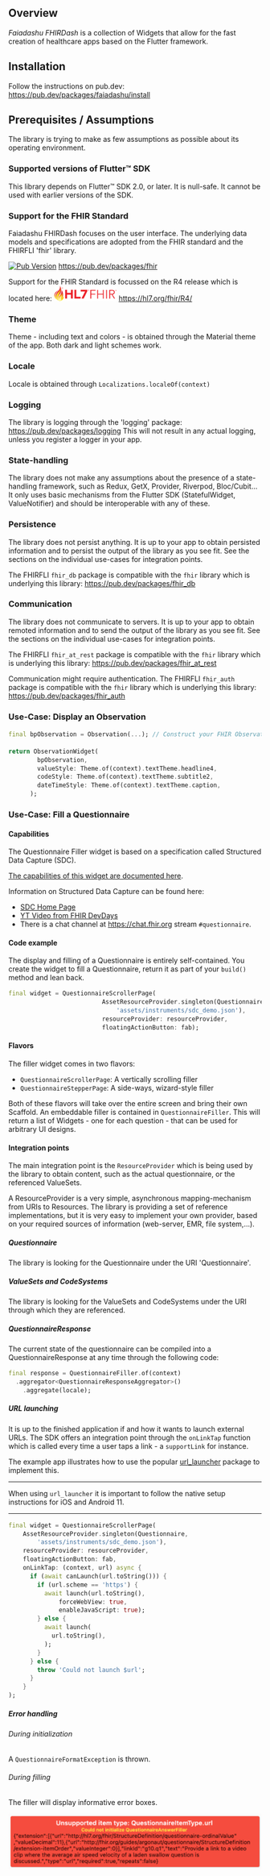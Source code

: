 ## Overview
*Faiadashu FHIRDash* is a collection of Widgets that allow for the fast creation of healthcare apps based on the Flutter framework.

## Installation
Follow the instructions on pub.dev: https://pub.dev/packages/faiadashu/install

## Prerequisites / Assumptions
The library is trying to make as few assumptions as possible about its operating environment.

### Supported versions of Flutter™ SDK
This library depends on Flutter™ SDK 2.0, or later. It is null-safe. It cannot be used with earlier versions of the SDK.

### Support for the FHIR Standard
Faiadashu FHIRDash focuses on the user interface. The underlying data models and specifications are adopted from the FHIR standard and
the FHIRFLI 'fhir' library.

[![Pub Version](https://img.shields.io/pub/v/fhir?label=pub.dev&labelColor=333940&logo=dart)](https://pub.dev/packages/fhir)
https://pub.dev/packages/fhir

Support for the FHIR Standard is focussed on the R4 release which is located here: [![FHIR R4](fhir-logo-www.png)](https://hl7.org/fhir/R4/)  https://hl7.org/fhir/R4/

### Theme
Theme - including text and colors - is obtained through the Material theme of the app. Both dark and light schemes work.

### Locale
Locale is obtained through `Localizations.localeOf(context)`

### Logging
The library is logging through the 'logging' package: https://pub.dev/packages/logging
This will not result in any actual logging, unless you register a logger in your app.

### State-handling
The library does not make any assumptions about the presence of a state-handling framework,
such as Redux, GetX, Provider, Riverpod, Bloc/Cubit... It only uses basic mechanisms from the
Flutter SDK (StatefulWidget, ValueNotifier) and should be interoperable with any of these.  

### Persistence
The library does not persist anything. It is up to your app to obtain persisted information and to persist the output
of the library as you see fit. See the sections on the individual use-cases for integration points.

The FHIRFLI `fhir_db` package is compatible with the `fhir` library which is underlying this library: https://pub.dev/packages/fhir_db  

### Communication
The library does not communicate to servers. It is up to your app to obtain remoted information and to send the output
of the library as you see fit. See the sections on the individual use-cases for integration points.

The FHIRFLI `fhir_at_rest` package is compatible with the `fhir` library which is underlying this library: https://pub.dev/packages/fhir_at_rest

Communication might require authentication. The FHIRFLI `fhir_auth` package is compatible with the `fhir` library which is underlying this library: https://pub.dev/packages/fhir_auth

### Use-Case: Display an Observation
```dart
final bpObservation = Observation(...); // Construct your FHIR Observation here.

return ObservationWidget(
        bpObservation,
        valueStyle: Theme.of(context).textTheme.headline4,
        codeStyle: Theme.of(context).textTheme.subtitle2,
        dateTimeStyle: Theme.of(context).textTheme.caption,
      );
```

### Use-Case: Fill a Questionnaire
#### Capabilities
The Questionnaire Filler widget is based on a specification called Structured Data Capture (SDC).

[The capabilities of this widget are documented here](sdc-capabilities.md).

Information on Structured Data Capture can be found here: 
* [SDC Home Page](http://hl7.org/fhir/uv/sdc/2019May/)
* [YT Video from FHIR DevDays](https://www.youtube.com/watch?v=WPudaF4S7Bk)
* There is a chat channel at https://chat.fhir.org stream `#questionnaire`.


#### Code example
The display and filling of a Questionnaire is entirely self-contained. You create the widget to fill a Questionnaire,
return it as part of your `build()` method and lean back.

```dart
final widget = QuestionnaireScrollerPage(
                          AssetResourceProvider.singleton(Questionnaire,
                              'assets/instruments/sdc_demo.json'),
                          resourceProvider: resourceProvider,
                          floatingActionButton: fab);
```

#### Flavors
The filler widget comes in two flavors:
* `QuestionnaireScrollerPage`: A vertically scrolling filler
* `QuestionnaireStepperPage`: A side-ways, wizard-style filler

Both of these flavors will take over the entire screen and bring their own Scaffold. An embeddable filler is contained in
`QuestionnaireFiller`. This will return a list of Widgets - one for each question - that can be used for arbitrary UI designs.

#### Integration points
The main integration point is the `ResourceProvider` which is being used by the library to obtain
content, such as the actual questionnaire, or the referenced ValueSets.

A ResourceProvider is a very simple, asynchronous mapping-mechanism from URIs to Resources. The library is providing
a set of reference implementations, but it is very easy to implement your own provider, based on your required
sources of information (web-server, EMR, file system,...).

##### Questionnaire
The library is looking for the Questionnaire under the URI 'Questionnaire'.

##### ValueSets and CodeSystems
The library is looking for the ValueSets and CodeSystems under the URI through which they are referenced.

##### QuestionnaireResponse
The current state of the questionnaire can be compiled into a QuestionnaireResponse at any time through the following code:
```dart
final response = QuestionnaireFiller.of(context)
  .aggregator<QuestionnaireResponseAggregator>()
    .aggregate(locale);
```

##### URL launching
It is up to the finished application if and how it wants to launch external URLs. The SDK offers an integration point
through the `onLinkTap` function which is called every time a user taps a link - a `supportLink` for instance.

The example app illustrates how to use the popular [url_launcher](https://pub.dev/packages/url_launcher) package to implement this.

--------------------

When using `url_launcher` it is important to follow the native setup instructions for iOS and Android 11.

--------------------

```dart
final widget = QuestionnaireScrollerPage(
    AssetResourceProvider.singleton(Questionnaire,
        'assets/instruments/sdc_demo.json'),
    resourceProvider: resourceProvider,
    floatingActionButton: fab,
    onLinkTap: (context, url) async {
      if (await canLaunch(url.toString())) {
        if (url.scheme == 'https') {
          await launch(url.toString(),
              forceWebView: true,
              enableJavaScript: true);
        } else {
          await launch(
            url.toString(),
          );
        }
      } else {
        throw 'Could not launch $url';
      }
    }
);
```

##### Error handling
###### During initialization
A `QuestionnaireFormatException` is thrown.

###### During filling
The filler will display informative error boxes.

![error_widget](images/error_widget.png)
